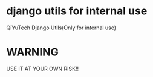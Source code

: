 # django utils for internal use

QiYuTech Django Utils(Only for internal use)

# WARNING

USE IT AT YOUR OWN RISK!!
